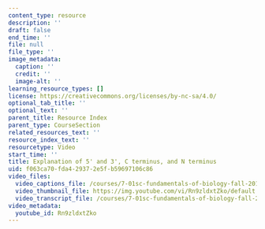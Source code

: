 ```yaml
---
content_type: resource
description: ''
draft: false
end_time: ''
file: null
file_type: ''
image_metadata:
  caption: ''
  credit: ''
  image-alt: ''
learning_resource_types: []
license: https://creativecommons.org/licenses/by-nc-sa/4.0/
optional_tab_title: ''
optional_text: ''
parent_title: Resource Index
parent_type: CourseSection
related_resources_text: ''
resource_index_text: ''
resourcetype: Video
start_time: ''
title: Explanation of 5' and 3', C terminus, and N terminus
uid: f063ca70-fda4-2937-2e5f-b59697106c86
video_files:
  video_captions_file: /courses/7-01sc-fundamentals-of-biology-fall-2011/adebffd144d759c79e3ecf23a4a2bb76_Rn9zldxtZko.vtt
  video_thumbnail_file: https://img.youtube.com/vi/Rn9zldxtZko/default.jpg
  video_transcript_file: /courses/7-01sc-fundamentals-of-biology-fall-2011/78ef45cd1a5a2d2726be059b8e8f5f07_Rn9zldxtZko.pdf
video_metadata:
  youtube_id: Rn9zldxtZko
---
```

